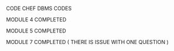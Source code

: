 CODE CHEF DBMS  CODES

MODULE 4 COMPLETED 

MODULE 5 COMPLETED 

MODULE 7 COMPLETED ( THERE IS ISSUE WITH ONE QUESTION )
